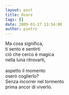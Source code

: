 ```yaml
---
layout: post
title: Osare
tags: []
date: 2009-03-27 13:54:00
author: pietro
---
```

Ma cosa significa,<br/>ti sento e sentirti<br/>ciò che cerco è magica<br/>nella luna ritrovarti,<br/><br/>aspetto il momento<br/>oserò coglierlo?<br/>Senza incorrer nel tormento<br/>prima ancor di viverlo.
